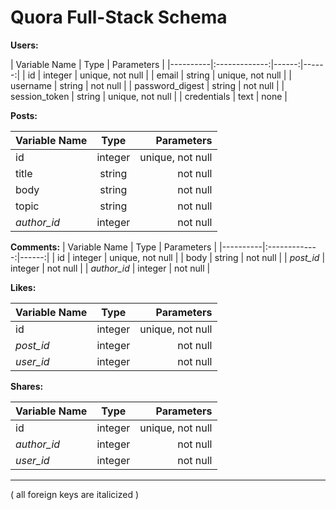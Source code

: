 ﻿# Quora Full-Stack Schema
 
**Users:**

| Variable Name  |    Type     |  Parameters |
|----------|:-------------:|------:|------:|
| id | integer | unique, not null |
| email | string | unique, not null |
| username | string | not null |
| password_digest | string | not null |
| session_token | string | unique, not null |
| credentials | text | none |


**Posts:**

| Variable Name  |    Type     |  Parameters |
|----------|:-------------:|------:|
| id | integer | unique, not null |
| title | string |  not null  |
| body | string |  not null  |
| topic | string |  not null  |
| *author_id* | integer |  not null  |



**Comments:**
| Variable Name  |    Type     |  Parameters |
|----------|:-------------:|------:|
| id | integer | unique, not null |
| body | string | not null |
| *post_id* | integer | not null |
| *author_id* | integer | not null |

**Likes:**

| Variable Name  |    Type     |  Parameters |
|----------|:-------------:|------:|
| id | integer | unique, not null |
| *post_id* | integer | not null |
| *user_id* | integer | not null |

**Shares:**

| Variable Name  |    Type     |  Parameters |
|----------|:-------------:|------:|
| id | integer | unique, not null |
| *author_id* | integer | not null |
| *user_id* | integer | not null |

***
( all foreign keys are italicized )
